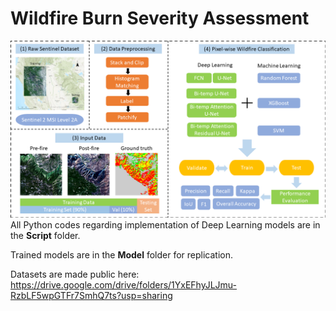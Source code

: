 # Wildfire Burn Severity Assessment
 
![alt text](https://github.com/MarcWu-929/Wildfire-Burn-Severity-Assessment/blob/b65336097427bf623a108d49df06bb2cc910148a/Figure/flow%20chart_3.png)
All Python codes regarding implementation of Deep Learning models are in the **Script** folder. 

Trained models are in the **Model** folder for replication. 

Datasets are made public here: https://drive.google.com/drive/folders/1YxEFhyJLJmu-RzbLF5wpGTFr7SmhQ7ts?usp=sharing

